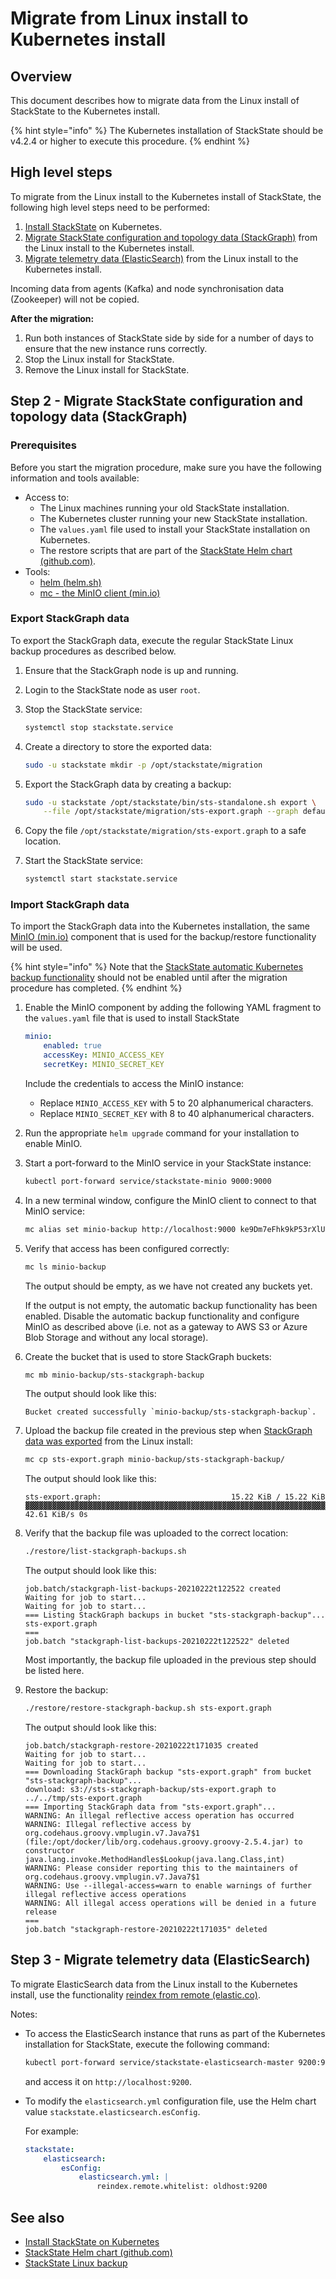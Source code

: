 # Migrate from Linux install to Kubernetes install

## Overview

This document describes how to migrate data from the Linux install of StackState to the Kubernetes install.

{% hint style="info" %}
The Kubernetes installation of StackState should be v4.2.4 or higher to execute this procedure.
{% endhint %}

## High level steps

To migrate from the Linux install to the Kubernetes install of StackState, the following high level steps need to be performed:

1. [Install StackState](install_stackstate.md) on Kubernetes.
1. [Migrate StackState configuration and topology data \(StackGraph\)](#step-2-migrate-stackstate-configuration-and-topology-data-stackgraph) from the Linux install to the Kubernetes install.
1. [Migrate telemetry data (ElasticSearch)](#step-3-migrate-telemetry-data-elasticsearch) from the Linux install to the Kubernetes install.

Incoming data from agents (Kafka) and node synchronisation data (Zookeeper) will not be copied. 

**After the migration:**

1. Run both instances of StackState side by side for a number of days to ensure that the new instance runs correctly.
1. Stop the Linux install for StackState.
1. Remove the Linux install for StackState.


## Step 2 - Migrate StackState configuration and topology data (StackGraph)

### Prerequisites

Before you start the migration procedure, make sure you have the following information and tools available:

* Access to:
    * The Linux machines running your old StackState installation.
    * The Kubernetes cluster running your new StackState installation.
    * The `values.yaml` file used to install your StackState installation on Kubernetes.
    * The restore scripts that are part of the [StackState Helm chart \(github.com\)](https://github.com/StackVista/helm-charts/tree/master/stable/stackstate/restore).
* Tools:
    * [helm \(helm.sh\)](https://helm.sh/)
    * [mc - the MinIO client \(min.io\)](https://docs.min.io/docs/minio-client-quickstart-guide.html)

### Export StackGraph data

To export the StackGraph data, execute the regular StackState Linux backup procedures as described below.

1. Ensure that the StackGraph node is up and running.

1. Login to the StackState node as user `root`.

1. Stop the StackState service:

    ```bash
    systemctl stop stackstate.service
    ```

1. Create a directory to store the exported data:

    ```bash
    sudo -u stackstate mkdir -p /opt/stackstate/migration
    ```

1. Export the StackGraph data by creating a backup:

    ```bash
    sudo -u stackstate /opt/stackstate/bin/sts-standalone.sh export \
        --file /opt/stackstate/migration/sts-export.graph --graph default
    ```

1. Copy the file `/opt/stackstate/migration/sts-export.graph` to a safe location.

1. Start the StackState service:

    ```bash
    systemctl start stackstate.service
    ```

### Import StackGraph data

To import the StackGraph data into the Kubernetes installation, the same [MinIO \(min.io\)](https://min.io/) component that is used for
the backup/restore functionality will be used. 

{% hint style="info" %}
Note that the [StackState automatic Kubernetes backup functionality](/setup/data-management/backup_restore/kubernetes_backup.md) should not be enabled until after the migration procedure has completed.
{% endhint %}

1. Enable the MinIO component by adding the following YAML fragment to the `values.yaml` file that is used to install StackState

    ```yaml
    minio:
        enabled: true
        accessKey: MINIO_ACCESS_KEY
        secretKey: MINIO_SECRET_KEY
    ```

    Include the credentials to access the MinIO instance:
    
    - Replace `MINIO_ACCESS_KEY` with 5 to 20 alphanumerical characters.
    - Replace `MINIO_SECRET_KEY` with 8 to 40 alphanumerical characters.

1. Run the appropriate `helm upgrade` command for your installation to enable MinIO.

1. Start a port-forward to the MinIO service in your StackState instance:

    ```bash
    kubectl port-forward service/stackstate-minio 9000:9000
    ```

1. In a new terminal window, configure the MinIO client to connect to that MinIO service:

    ```bash
    mc alias set minio-backup http://localhost:9000 ke9Dm7eFhk9kP53rXlUI mNOWCpoYrhwati7QcOrEwnI7Mtcf0jxg2JzNOMk6
    ```

1. Verify that access has been configured correctly:

    ```bash
    mc ls minio-backup
    ```

    The output should be empty, as we have not created any buckets yet. 
    
    If the output is not empty, the automatic backup functionality has been enabled. Disable the automatic backup functionality and configure MinIO as described above (i.e. not as a gateway to AWS S3 or Azure Blob Storage and without any local storage).

1. Create the bucket that is used to store StackGraph buckets:

    ```bash
    mc mb minio-backup/sts-stackgraph-backup
    ```

    The output should look like this:

    ```
    Bucket created successfully `minio-backup/sts-stackgraph-backup`.
    ```

1. Upload the backup file created in the previous step when [StackGraph data was exported](#export-stackgraph-data) from the Linux install:

    ```bash
    mc cp sts-export.graph minio-backup/sts-stackgraph-backup/
    ```

    The output should look like this:

    ```
    sts-export.graph:                             15.22 KiB / 15.22 KiB  ▓▓▓▓▓▓▓▓▓▓▓▓▓▓▓▓▓▓▓▓▓▓▓▓▓▓▓▓▓▓▓▓▓▓▓▓▓▓▓▓▓▓▓▓▓▓▓▓▓▓▓▓▓▓▓▓▓▓▓▓▓▓▓▓▓▓▓▓▓▓▓▓▓▓▓▓▓▓▓▓▓▓▓▓▓▓▓▓▓▓▓▓▓▓▓▓▓▓▓▓▓▓▓▓▓▓▓▓▓▓▓▓▓▓▓▓▓▓▓▓▓▓▓▓▓▓▓▓▓▓▓▓▓▓▓▓▓▓▓▓▓▓▓▓▓▓▓▓▓▓▓▓▓▓▓▓▓▓▓▓▓▓▓▓▓  42.61 KiB/s 0s
    ```

1. Verify that the backup file was uploaded to the correct location:

    ```bash
    ./restore/list-stackgraph-backups.sh
    ```

    The output should look like this:

    ```
    job.batch/stackgraph-list-backups-20210222t122522 created
    Waiting for job to start...
    Waiting for job to start...
    === Listing StackGraph backups in bucket "sts-stackgraph-backup"...
    sts-export.graph
    ===
    job.batch "stackgraph-list-backups-20210222t122522" deleted
    ```

    Most importantly, the backup file uploaded in the previous step should be listed here.

1. Restore the backup:

    ```bash
    ./restore/restore-stackgraph-backup.sh sts-export.graph
    ```

    The output should look like this:

    ```
    job.batch/stackgraph-restore-20210222t171035 created
    Waiting for job to start...
    Waiting for job to start...
    === Downloading StackGraph backup "sts-export.graph" from bucket "sts-stackgraph-backup"...
    download: s3://sts-stackgraph-backup/sts-export.graph to ../../tmp/sts-export.graph
    === Importing StackGraph data from "sts-export.graph"...
    WARNING: An illegal reflective access operation has occurred
    WARNING: Illegal reflective access by org.codehaus.groovy.vmplugin.v7.Java7$1 (file:/opt/docker/lib/org.codehaus.groovy.groovy-2.5.4.jar) to constructor java.lang.invoke.MethodHandles$Lookup(java.lang.Class,int)
    WARNING: Please consider reporting this to the maintainers of org.codehaus.groovy.vmplugin.v7.Java7$1
    WARNING: Use --illegal-access=warn to enable warnings of further illegal reflective access operations
    WARNING: All illegal access operations will be denied in a future release
    ===
    job.batch "stackgraph-restore-20210222t171035" deleted
    ```

## Step 3 - Migrate telemetry data (ElasticSearch)

To migrate ElasticSearch data from the Linux install to the Kubernetes install, use the functionality [reindex from remote \(elastic.co\)](https://www.elastic.co/guide/en/elasticsearch/reference/7.6/reindex-upgrade-remote.html).

Notes:
* To access the ElasticSearch instance that runs as part of the Kubernetes installation for StackState, execute the following command:

    ```bash
    kubectl port-forward service/stackstate-elasticsearch-master 9200:9200
    ```

    and access it on `http://localhost:9200`.

* To modify the `elasticsearch.yml` configuration file, use the Helm chart value `stackstate.elasticsearch.esConfig`.

    For example:

    ```yaml
    stackstate:
        elasticsearch:
            esConfig:
                elasticsearch.yml: |
                    reindex.remote.whitelist: oldhost:9200
    ```


## See also

- [Install StackState on Kubernetes](install_stackstate.md)
- [StackState Helm chart \(github.com\)](https://github.com/StackVista/helm-charts/tree/master/stable/stackstate/restore)
- [StackState Linux backup](../../data-management/backup_restore/linux_backup.md)